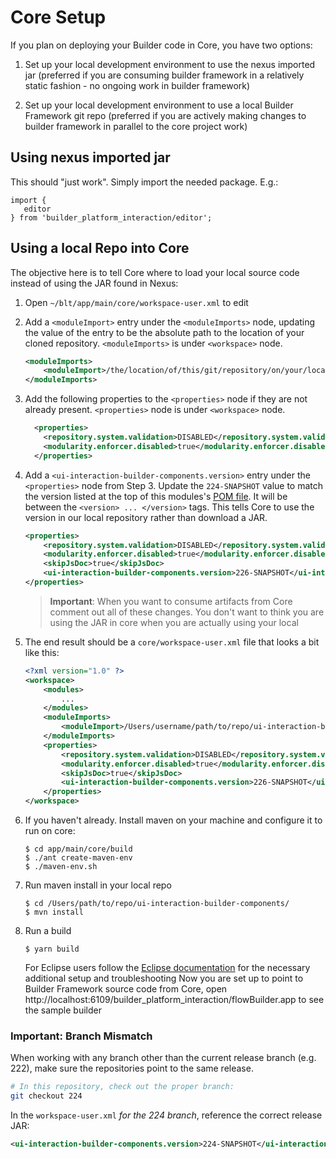 # Core Setup

If you plan on deploying your Builder code in Core,
you have two options:

1.  Set up your local development environment to use the nexus imported jar (preferred if you are consuming builder framework in a relatively static fashion - no ongoing work in builder framework)

1.  Set up your local development environment to use a local Builder Framework git repo (preferred if you are actively making changes to builder framework in parallel to the core project work)

## Using nexus imported jar

This should "just work". Simply import the needed package. E.g.:

```
import {
   editor
} from 'builder_platform_interaction/editor';
```

## Using a local Repo into Core

The objective here is to tell Core where to load your local source code instead of using the JAR found in Nexus:

1.  Open `~/blt/app/main/core/workspace-user.xml` to edit

1.  Add a `<moduleImport>` entry under the `<moduleImports>` node, updating the value of the entry to be the absolute path to the location of your cloned repository. `<moduleImports>` is under `<workspace>` node.
    ```xml
    <moduleImports>
        <moduleImport>/the/location/of/this/git/repository/on/your/local/machine/ui-interaction-builder-components</moduleImport>
    </moduleImports>
    ```
1.  Add the following properties to the `<properties>` node if they are not already present.
    `<properties>` node is under `<workspace>` node.
    ```xml
      <properties>
        <repository.system.validation>DISABLED</repository.system.validation>
        <modularity.enforcer.disabled>true</modularity.enforcer.disabled> <skipJsDoc>true</skipJsDoc>
      </properties>
    ```
1.  Add a `<ui-interaction-builder-components.version>` entry under the `<properties>` node from Step 3.
    Update the `224-SNAPSHOT` value to match the version listed at the top of this modules's [POM file](/pom.xml).
    It will be between the `<version> ... </version>` tags.
    This tells Core to use the version in our local repository rather than download a JAR.
    ```xml
    <properties>
        <repository.system.validation>DISABLED</repository.system.validation>
        <modularity.enforcer.disabled>true</modularity.enforcer.disabled>
        <skipJsDoc>true</skipJsDoc>
        <ui-interaction-builder-components.version>226-SNAPSHOT</ui-interaction-builder-components.version>
    </properties>
    ```
    > **Important**: When you want to consume artifacts from Core comment out all of these changes.
        You don't want to think you are using the JAR in core when you are actually using your local
1.  The end result should be a `core/workspace-user.xml` file that looks a bit like this:

    ```xml
    <?xml version="1.0" ?>
    <workspace>
        <modules>
            ...
        </modules>
        <moduleImports>
            <moduleImport>/Users/username/path/to/repo/ui-interaction-builder-components</moduleImport>
        </moduleImports>
        <properties>
            <repository.system.validation>DISABLED</repository.system.validation>
            <modularity.enforcer.disabled>true</modularity.enforcer.disabled>
            <skipJsDoc>true</skipJsDoc>
            <ui-interaction-builder-components.version>226-SNAPSHOT</ui-interaction-builder-components.version>
        </properties>
    </workspace>
    ```

1.  If you haven't already. Install maven on your machine and configure it to run on core:
    ```commandline
    $ cd app/main/core/build
    $ ./ant create-maven-env
    $ ./maven-env.sh
    ```
1.  Run maven install in your local repo
    ```commandline
    $ cd /Users/path/to/repo/ui-interaction-builder-components/
    $ mvn install
    ```
1.  Run a build
    ```commandline
    $ yarn build
    ```
    For Eclipse users follow the [Eclipse documentation](Eclipse.md) for the necessary additional setup and troubleshooting
    Now you are set up to point to Builder Framework source code from Core,
    open http://localhost:6109/builder_platform_interaction/flowBuilder.app to see the sample builder

### **Important**: Branch Mismatch

When working with any branch other than the current release branch (e.g. 222), make sure the repositories point to the same release.

```sh
# In this repository, check out the proper branch:
git checkout 224
```

In the `workspace-user.xml` _for the 224 branch_, reference the correct release JAR:

```xml
<ui-interaction-builder-components.version>224-SNAPSHOT</ui-interaction-builder-components.version>
```

##
